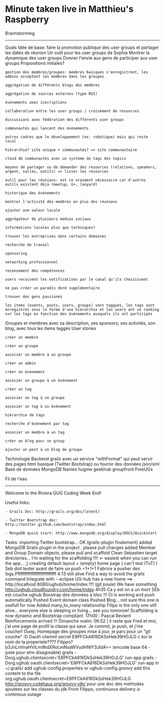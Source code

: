 Minute taken live in Matthieu's Raspberry
=========================================

Braimstorming
***
Goals
Idée de base: faire la promotion publique des user groups et partager les dates de réunion
Un outil pour les user groups de Sophia
Montrer la dynamique des user groups
Donner l'envie aux gens de participer aux user groups
Propositions initiales?

    gestion des membres/groupes: membres basiques s'enregistrent, les admins acceptent les membres dans les groupes

    aggrégation de différents blogs des membres

    aggrégation de sources externes (type RSS)

    évènements avec inscriptions

    collaboration entre les user groups / croisement de resources

    discussions avec fédération des différents user groups

    communautés qui lancent des évènements

    autres cadres que le développement (ex: robotique) mais qui reste local

    hiérarchie? site unique + communautés? => site communautaire

    cloud de communautés avec un système de tags des topics

    moyens de partager ou de demander des resources (relations, speakers, argent, salles, outils) => lister les resources

    outil pour les réunions: est ce vraiment nécessaire car d'autres outils existent déja (meetup, G+, lanyard)

    historique des évènements

    montrer l'activité des membres en plus des réunions

    ajouter une valeur locale

    aggrégateur de plusieurs medias sociaux

    informations locales plus que techniques?

    trouver les entreprises dans certains domaines

    recherche de travail

    sponsoring

    networking professionnel

    recensement des compétences

    users recoivent les notifications par le canal qu'ils choisissent

    ne pas créer un paradis doré supplémentaire

    trouver des gens passionés

    les items (events, posts, users, groups) sont taggués, les tags sont enregistrés sous la forme d'une hiérarchie et les users ont un ranking sur les tags en fonction des évènements auxquels ils ont participés

Groupes et membres avec sa description, ses sponsors, ses activités, son blog, avec tous les items taggés
User stories

    créer un membre

    créer un groupe

    associer un membre à un groupe

    créer un admin

    créer un évènement

    associer un groupe à un évènement

    créer un tag

    associer un tag à un groupe

    associer un tag à un évènement

    hiérarchie de tags

    recherche d'évènement par tag

    associer un membre à un tag

    créer un blog pour un group

    ajouter un post à un blog de groupe

Technologie
Backend grails avec un service "withFormat" qui peut servir des pages html basique (Twitter Bootstrap) ou fournir des données json/xml
Base de données MongoDB
Names
hugme
geekhub
groupfront
FreeUGs

Fil de l'eau
***
Welcome to the Riviera GUG Coding Week End!


Useful links: 

    - Grails Doc: http://grails.org/doc/latest/

    - Twitter Bootstrap doc: http://twitter.github.com/bootstrap/index.html

    - MongoDB quick start: http://www.mongodb.org/display/DOCS/Quickstart

Tasks:
importing Twitter bootstrap... OK (grails-plugin finalement)
added MongoDB Grails plugin in the project , please pull changes 
added Member and Group Domain objects, please pull and scaffold 
Clean Sebastien target directories... 
I'm waiting for the scaffolding !!!! <- easiest when you can run the app... ;)
creating default layout + (empty) home page (  can't test (ToT)  )
Seb doit tester avant de faire un push +1+1+1
Fabrice a pusher des logs.Pfffffffffffffffffffffffffff
4:13 still alive
Find a way to avoid the grails command Integrate with --eclipse
UG-hub has a new home ==> http://localhost:8080/ughub/home/index  !!!! (git poule)
We have something http://ughub.cloudfoundry.com/home/index  4h35
Ca y est on a un mort SEb est couche
ughub Boostrap des données à bloc !!!
CI is working and push automatically
Pushed Event domain class
Pushed Blog... not sure this one is usefull for now
Added many_to_many relationship
Filipo is the only one still alive... everyone else is sleeping or living... see you tomorow!
Scaffolding is now dynamic and Bootstrap compliant.
17h00 : Pascal Revient
Reinforcements arrived !!!
Dimanche matin: 06:52 | il reste que Fred et moi, j'ai une page de profil la classe qui save. Je commit, je push, et j'me couche!!
Ouep, Homepage des groupes mise à jour, je pars pour un "git couche" :D
Oauth cliemnt secret 
E8PFCkA816DkSsHek39HOJLG
c koi le nom de la properiete????
Filippo?
b3JnLnVnaHViLm9hdXRoLmNsaWVudHNlY3JldA==
(encode base 64 - juste pour etre disagreable)
grails -Dorg.ughub.clientsecret='E8PFCkA816DkSsHek39HOJLG' run-app
grails -Dorg.ughub.oauth.clientsecret='E8PFCkA816DkSsHek39HOJLG' run-app
in ~/.grails/
add ughub-config.properties or ughub-config.groovy
add this content to the file
org.ughub.oauth.clientsecret=E8PFCkA816DkSsHek39HOJLG
http://groovy.codehaus.org/groovy-jdk/ pour une doc des methodes ajoutees sur les classes du jdk
From Filippo, continuous delivery is continious outage


